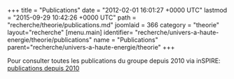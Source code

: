 +++
title = "Publications"
date = "2012-02-01 16:01:27 +0000 UTC"
lastmod = "2015-09-29 10:42:26 +0000 UTC"
path = "recherche/theorie/publications.md"
joomlaid = 366
category = "theorie"
layout="recherche"
[menu.main]
  identifier= "recherche/univers-a-haute-energie/theorie/publications"
  name = "Publications"
  parent="recherche/univers-a-haute-energie/theorie"
+++
<p>Pour consulter toutes les publications du groupe depuis 2010 via inSPIRE: <a href="http://inspirehep.net/search?ln=en&amp;ln=en&amp;p=find+a+aichelin+or+a+gossiaux+or+a+gousset+or+a+hartnack+or+a+peigne+or+a+sami%!C(MISSING)+t+or+a+smilga%!C(MISSING)+a+or+a+werner%!C(MISSING)+k+or+a+royer%!C(MISSING)+g+or+a+de+la+mota%!C(MISSING)+v+or+a+eudes%!C(MISSING)+p+and+date+after+2009&amp;of=hb&amp;action_search=Search&amp;sf=&amp;so=d&amp;rm=&amp;rg=25&amp;sc=0">publications depuis 2010</a><samp><samp><small><small> </small></small></samp></samp></p>